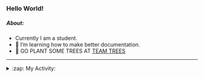 ### Hello World!

##### About:
- Currently I am a student.
- 🌱 I’m learning how to make better documentation.
- 🌱 GO PLANT SOME TREES AT [TEAM TREES](https://teamtrees.org/)

---
<details>
  <summary>:zap: My Activity:</summary>
  
<!--START_SECTION:waka-->
![Code Time](http://img.shields.io/badge/Code%20Time-1%2C125%20hrs%2010%20mins-blue)

**I'm a Night 🦉** 

```text
🌞 Morning                1164 commits        ██░░░░░░░░░░░░░░░░░░░░░░░   08.41 % 
🌆 Daytime                5115 commits        █████████░░░░░░░░░░░░░░░░   36.96 % 
🌃 Evening                3957 commits        ███████░░░░░░░░░░░░░░░░░░   28.60 % 
🌙 Night                  3602 commits        ███████░░░░░░░░░░░░░░░░░░   26.03 % 
```
📅 **I'm Most Productive on Wednesday** 

```text
Monday                   2144 commits        ████░░░░░░░░░░░░░░░░░░░░░   15.49 % 
Tuesday                  1717 commits        ███░░░░░░░░░░░░░░░░░░░░░░   12.41 % 
Wednesday                3260 commits        ██████░░░░░░░░░░░░░░░░░░░   23.56 % 
Thursday                 1609 commits        ███░░░░░░░░░░░░░░░░░░░░░░   11.63 % 
Friday                   1334 commits        ██░░░░░░░░░░░░░░░░░░░░░░░   09.64 % 
Saturday                 1267 commits        ██░░░░░░░░░░░░░░░░░░░░░░░   09.16 % 
Sunday                   2507 commits        █████░░░░░░░░░░░░░░░░░░░░   18.12 % 
```


📊 **This Week I Spent My Time On** 

```text
🔥 Editors: 
VS Code                  3 hrs 28 mins       █████████████████████████   100.00 % 

🐱‍💻 Projects: 
praise                   2 hrs 46 mins       ████████████████████░░░░░   79.70 % 
discord-bot              30 mins             ████░░░░░░░░░░░░░░░░░░░░░   14.49 % 
CSF22                    12 mins             █░░░░░░░░░░░░░░░░░░░░░░░░   05.81 % 
```


 Last Updated on 22/05/2023 19:07:18 UTC
<!--END_SECTION:waka-->
</details>
